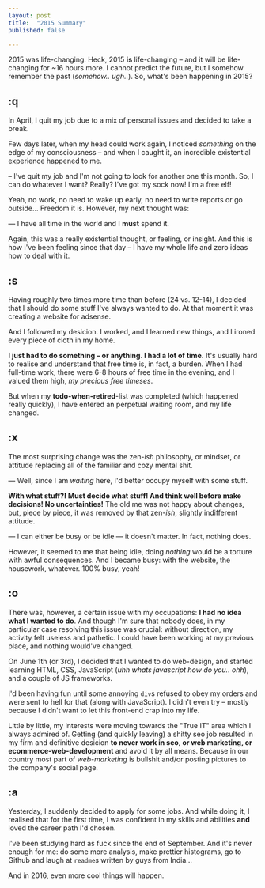 ```yaml
---
layout: post
title:  "2015 Summary"
published: false

---
```


2015 was life-changing. Heck, 2015 **is** life-changing – and it will be life-changing for ~16 hours more. I cannot predict the future, but I somehow remember the past (*somehow.. ugh..*). So, what's been happening in 2015?

## :q

In April, I quit my job due to a mix of personal issues and decided to take a break.

Few days later, when my head could work again, I noticed *something* on the edge of my consciousness – and when I caught it, an incredible existential experience happened to me.

– I've quit my job and I'm not going to look for another one this month. So, I can do whatever I want? Really? I've got my sock now! I'm a free elf!

Yeah, no work, no need to wake up early, no need to write reports or go outside... Freedom it is. However, my next thought was:

— I have all time in the world and I **must** spend it.

Again, this was a really existential thought, or feeling, or insight. And this is how I've been feeling since that day – I have my whole life and zero ideas how to deal with it.

## :s

Having roughly two times more time than before (24 vs. 12-14), I decided that I should do some stuff I've always wanted to do. At that moment it was creating a website for adsense.

And I followed my desicion. I worked, and I learned new things, and I ironed every piece of cloth in my home.

**I just had to do something – or anything. I had a lot of time.** It's usually hard to realise and understand that free time is, in fact, a burden. When I had full-time work, there were 6-8 hours of free time in the evening, and I valued them high, *my precious free timeses*.

But when my **todo-when-retired**-list was completed (which happened really quickly), I have entered an perpetual waiting room, and my life changed.


## :x

The most surprising change was the zen-*ish* philosophy, or mindset, or attitude replacing all of the familiar and cozy mental shit.

— Well, since I am *waiting* here, I'd better occupy myself with some stuff.

**With what stuff?! Must decide what stuff! And think well before make decisions! No uncertainties!** The old me was not happy about changes, but, piece by piece, it was removed by that zen-*ish*, slightly indifferent attitude.

— I can either be busy or be idle — it doesn't matter. In fact, nothing does.

However, it seemed to me that being idle, doing *nothing* would be a torture with awful consequences. And I became busy: with the website, the housework, whatever. 100% busy, yeah!

## :o

There was, however, a certain issue with my occupations: **I had no idea what I wanted to do**. And though I'm sure that nobody does, in my particular case resolving this issue was crucial: without direction, my activity felt useless and pathetic. I could have been working at my previous place, and nothing would've changed.

On June 1th (or 3rd), I decided that I wanted to do web-design, and started learning HTML, CSS, JavaScript (*uhh whats javascript how do you.. ohh*), and a couple of JS frameworks. 

I'd been having fun until some annoying `div`s refused to obey my orders and were sent to hell for that (along with JavaScript). I didn't even try – mostly because I didn't want to let this front-end crap into my life.

Little by little, my interests were moving towards the "True IT" area which I always admired of. Getting (and quickly leaving) a shitty seo job resulted in my firm and definitive desicion **to never work in seo, or web marketing, or ecommerce-web-development** and avoid it by all means. Because in our country most part of *web-marketing* is bullshit and/or posting pictures to the company's social page.


## :a

Yesterday, I suddenly decided to apply for some jobs. And while doing it, I realised that for the first time, I was confident in my skills and abilities **and** loved the career path I'd chosen.

I've been studying hard as fuck since the end of September. And it's never enough for me: do some more analysis, make prettier histograms, go to Github and laugh at `readme`s written by guys from India...

And in 2016, even more cool things will happen.

